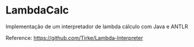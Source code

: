 # LambdaCalc
Implementação de um interpretador de lambda cálculo com Java e ANTLR

Reference: https://github.com/Tirke/Lambda-Interpreter
